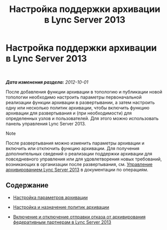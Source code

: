 ﻿---
title: Настройка поддержки архивации в Lync Server 2013
TOCTitle: Настройка поддержки архивации в Lync Server 2013
ms:assetid: 579283fe-909c-46f2-a0c9-52ca1e7d63d8
ms:mtpsurl: https://technet.microsoft.com/ru-ru/library/JJ204905(v=OCS.15)
ms:contentKeyID: 49309825
ms.date: 05/19/2016
mtps_version: v=OCS.15
ms.translationtype: HT
---

# Настройка поддержки архивации в Lync Server 2013

 

_**Дата изменения раздела:** 2012-10-01_

После добавления функции архивации в топологию и публикации новой топологии необходимо настроить параметры первоначальной реализации функции архивации в развертывании, а затем настроить одну или несколько политик архивации, чтобы включить функцию архивации для развертывания и (при необходимости) для определенных узлов и пользователей. Для этого можно использовать панель управления Lync Server 2013.

> [!NOTE]  
> После развертывания можно изменить параметры архивации и включить или отключить функцию архивации. Для получения дополнительных сведений о реализации поддержки архивации для повседневного управления или для удовлетворения новых требований, возникающих в организации после развертывания, см. <a href="lync-server-2013-managing-archiving.md">Управление архивированием Lync Server 2013</a> в документации по операциям.

## Содержание

  - [Настройка параметров архивации](lync-server-2013-configuring-archiving-options.md)

  - [Настройка и назначение политик архивации](lync-server-2013-configuring-and-assigning-archiving-policies.md)

  - [Включение и отключение отправки отказа от архивирования федеративным партнерам в Lync Server 2013](lync-server-2013-enable-or-disable-sending-an-archiving-disclaimer-to-federated-partners.md)

